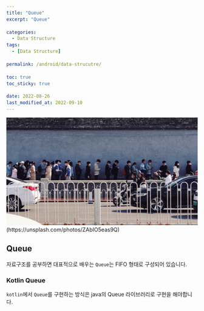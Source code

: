 ```yaml
---
title: "Queue"
excerpt: "Queue"

categories:
  - Data Structure
tags:
  - [Data Structure]

permalink: /android/data-strucutre/

toc: true
toc_sticky: true

date: 2022-08-26
last_modified_at: 2022-09-10
---
```


<img src="/assets/images/posts_img/data-structure-queue/zichao-zhang-ZAbIO5eas9Q-unsplash.jpg" width="600">
(https://unsplash.com/photos/ZAbIO5eas9Q)

## Queue


자료구조를 공부하면 대표적으로 배우는 ```Queue```는 FIFO 형태로 구성되어 있습니다. 




### Kotlin Queue 
```kotlin```에서 ```Queue```를 구현하는 방식은 java의 Queue 라이브러리로 구현을 해야합니다. 
